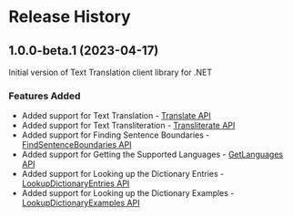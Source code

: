 # Release History

## 1.0.0-beta.1 (2023-04-17)
Initial version of Text Translation client library for .NET

### Features Added
- Added support for Text Translation - [Translate API](https://learn.microsoft.com/azure/cognitive-services/translator/reference/v3-0-translate)
- Added support for Text Transliteration - [Transliterate API](https://learn.microsoft.com/azure/cognitive-services/translator/reference/v3-0-transliterate)
- Added support for Finding Sentence Boundaries - [FindSentenceBoundaries API](https://learn.microsoft.com/azure/cognitive-services/translator/reference/v3-0-break-sentence)
- Added support for Getting the Supported Languages - [GetLanguages API](https://learn.microsoft.com/azure/cognitive-services/translator/reference/v3-0-languages)
- Added support for Looking up the Dictionary Entries - [LookupDictionaryEntries API](https://learn.microsoft.com/azure/cognitive-services/translator/reference/v3-0-dictionary-lookup)
- Added support for Looking up the Dictionary Examples - [LookupDictionaryExamples API](https://learn.microsoft.com/azure/cognitive-services/translator/reference/v3-0-dictionary-examples)

